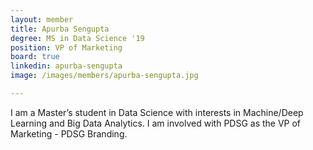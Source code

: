 ```yaml
---
layout: member
title: Apurba Sengupta
degree: MS in Data Science '19
position: VP of Marketing
board: true
linkedin: apurba-sengupta 
image: /images/members/apurba-sengupta.jpg

---
```

I am a Master’s student in Data Science with interests in Machine/Deep Learning and Big Data Analytics. I am involved with PDSG as the VP of Marketing - PDSG Branding.